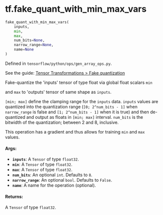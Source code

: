<div itemscope itemtype="http://developers.google.com/ReferenceObject">
<meta itemprop="name" content="tf.fake_quant_with_min_max_vars" />
</div>

# tf.fake_quant_with_min_max_vars

``` python
fake_quant_with_min_max_vars(
    inputs,
    min,
    max,
    num_bits=None,
    narrow_range=None,
    name=None
)
```



Defined in `tensorflow/python/ops/gen_array_ops.py`.

See the guide: [Tensor Transformations > Fake quantization](../../../api_guides/python/array_ops.md#Fake_quantization)

Fake-quantize the 'inputs' tensor of type float via global float scalars `min`

and `max` to 'outputs' tensor of same shape as `inputs`.

`[min; max]` define the clamping range for the `inputs` data.
`inputs` values are quantized into the quantization range (`[0; 2^num_bits - 1]`
when `narrow_range` is false and `[1; 2^num_bits - 1]` when it is true) and
then de-quantized and output as floats in `[min; max]` interval.
`num_bits` is the bitwidth of the quantization; between 2 and 8, inclusive.

This operation has a gradient and thus allows for training `min` and `max`
values.

#### Args:

* <b>`inputs`</b>: A `Tensor` of type `float32`.
* <b>`min`</b>: A `Tensor` of type `float32`.
* <b>`max`</b>: A `Tensor` of type `float32`.
* <b>`num_bits`</b>: An optional `int`. Defaults to `8`.
* <b>`narrow_range`</b>: An optional `bool`. Defaults to `False`.
* <b>`name`</b>: A name for the operation (optional).


#### Returns:

  A `Tensor` of type `float32`.